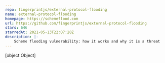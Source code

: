 ```yaml
---
repo: fingerprintjs/external-protocol-flooding
name: external-protocol-flooding
homepage: https://schemeflood.com
url: https://github.com/fingerprintjs/external-protocol-flooding
stars: 646
starredAt: 2021-05-13T22:07:20Z
description: |-
    Scheme flooding vulnerability: how it works and why it is a threat to anonymous browsing
---
```


[object Object]
